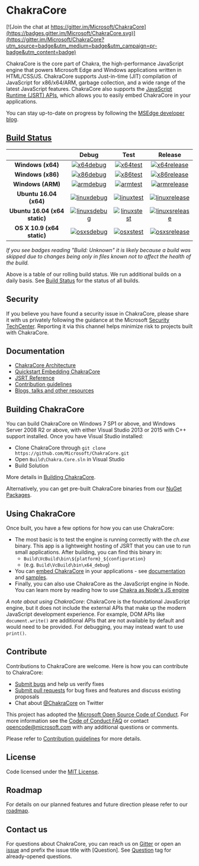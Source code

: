 # ChakraCore

[![Join the chat at https://gitter.im/Microsoft/ChakraCore](https://badges.gitter.im/Microsoft/ChakraCore.svg)](https://gitter.im/Microsoft/ChakraCore?utm_source=badge&utm_medium=badge&utm_campaign=pr-badge&utm_content=badge)

ChakraCore is the core part of Chakra, the high-performance JavaScript engine that powers Microsoft Edge and Windows applications written in HTML/CSS/JS.  ChakraCore supports Just-in-time (JIT) compilation of JavaScript for x86/x64/ARM, garbage collection, and a wide range of the latest JavaScript features.  ChakraCore also supports the [JavaScript Runtime (JSRT) APIs](https://github.com/Microsoft/ChakraCore/wiki/JavaScript-Runtime-%28JSRT%29-Overview), which allows you to easily embed ChakraCore in your applications.

You can stay up-to-date on progress by following the [MSEdge developer blog](https://blogs.windows.com/msedgedev/).

## [Build Status](https://github.com/Microsoft/ChakraCore/wiki/Build-Status)

|                               | __Debug__ | __Test__ | __Release__ |
|:-----------------------------:|:---------:|:--------:|:-----------:|
| __Windows (x64)__             | [![x64debug][x64dbgicon]][x64dbglink] | [![x64test][x64testicon]][x64testlink] | [![x64release][x64relicon]][x64rellink] |
| __Windows (x86)__             | [![x86debug][x86dbgicon]][x86dbglink] | [![x86test][x86testicon]][x86testlink] | [![x86release][x86relicon]][x86rellink] |
| __Windows (ARM)__             | [![armdebug][armdbgicon]][armdbglink] | [![armtest][armtesticon]][armtestlink] | [![armrelease][armrelicon]][armrellink] |
| __Ubuntu 16.04 (x64)__        | [![linuxdebug][linuxdbgicon]][linuxdbglink] | [![linuxtest][linuxtesticon]][linuxtestlink] | [![linuxrelease][linuxrelicon]][linuxrellink] |
| __Ubuntu 16.04 (x64 static)__ | [![linuxsdebug][linuxsdbgicon]][linuxsdbglink] | [![linuxstest][linuxstesticon]][linuxstestlink] | [![linuxsrelease][linuxsrelicon]][linuxsrellink] |
| __OS X 10.9 (x64 static)__    | [![osxsdebug][osxsdbgicon]][osxsdbglink] | [![osxstest][osxstesticon]][osxstestlink] | [![osxsrelease][osxsrelicon]][osxsrellink] |

*If you see badges reading "Build: Unknown" it is likely because a build was skipped due to changes being only in files known not to affect the health of the build.*

[x64dbgicon]: http://ci.dot.net/job/Microsoft_ChakraCore/job/master/job/x64_debug/badge/icon
[x64dbglink]: http://ci.dot.net/job/Microsoft_ChakraCore/job/master/job/x64_debug/
[x64testicon]: http://ci.dot.net/job/Microsoft_ChakraCore/job/master/job/x64_test/badge/icon
[x64testlink]: http://ci.dot.net/job/Microsoft_ChakraCore/job/master/job/x64_test/
[x64relicon]: http://ci.dot.net/job/Microsoft_ChakraCore/job/master/job/x64_release/badge/icon
[x64rellink]: http://ci.dot.net/job/Microsoft_ChakraCore/job/master/job/x64_release/

[x86dbgicon]: http://ci.dot.net/job/Microsoft_ChakraCore/job/master/job/x86_debug/badge/icon
[x86dbglink]: http://ci.dot.net/job/Microsoft_ChakraCore/job/master/job/x86_debug/
[x86testicon]: http://ci.dot.net/job/Microsoft_ChakraCore/job/master/job/x86_test/badge/icon
[x86testlink]: http://ci.dot.net/job/Microsoft_ChakraCore/job/master/job/x86_test/
[x86relicon]: http://ci.dot.net/job/Microsoft_ChakraCore/job/master/job/x86_release/badge/icon
[x86rellink]: http://ci.dot.net/job/Microsoft_ChakraCore/job/master/job/x86_release/

[armdbgicon]: http://ci.dot.net/job/Microsoft_ChakraCore/job/master/job/arm_debug/badge/icon
[armdbglink]: http://ci.dot.net/job/Microsoft_ChakraCore/job/master/job/arm_debug/
[armtesticon]: http://ci.dot.net/job/Microsoft_ChakraCore/job/master/job/arm_test/badge/icon
[armtestlink]: http://ci.dot.net/job/Microsoft_ChakraCore/job/master/job/arm_test/
[armrelicon]: http://ci.dot.net/job/Microsoft_ChakraCore/job/master/job/arm_release/badge/icon
[armrellink]: http://ci.dot.net/job/Microsoft_ChakraCore/job/master/job/arm_release/

[linuxdbgicon]: http://ci.dot.net/job/Microsoft_ChakraCore/job/master/job/ubuntu_linux_debug/badge/icon
[linuxdbglink]: http://ci.dot.net/job/Microsoft_ChakraCore/job/master/job/ubuntu_linux_debug/
[linuxtesticon]: http://ci.dot.net/job/Microsoft_ChakraCore/job/master/job/ubuntu_linux_test/badge/icon
[linuxtestlink]: http://ci.dot.net/job/Microsoft_ChakraCore/job/master/job/ubuntu_linux_test/
[linuxrelicon]: http://ci.dot.net/job/Microsoft_ChakraCore/job/master/job/ubuntu_linux_release/badge/icon
[linuxrellink]: http://ci.dot.net/job/Microsoft_ChakraCore/job/master/job/ubuntu_linux_release/

[linuxsdbgicon]: http://ci.dot.net/job/Microsoft_ChakraCore/job/master/job/ubuntu_linux_debug_static/badge/icon
[linuxsdbglink]: http://ci.dot.net/job/Microsoft_ChakraCore/job/master/job/ubuntu_linux_debug_static/
[linuxstesticon]: http://ci.dot.net/job/Microsoft_ChakraCore/job/master/job/ubuntu_linux_test_static/badge/icon
[linuxstestlink]: http://ci.dot.net/job/Microsoft_ChakraCore/job/master/job/ubuntu_linux_test_static/
[linuxsrelicon]: http://ci.dot.net/job/Microsoft_ChakraCore/job/master/job/ubuntu_linux_release_static/badge/icon
[linuxsrellink]: http://ci.dot.net/job/Microsoft_ChakraCore/job/master/job/ubuntu_linux_release_static/

[osxsdbgicon]: http://ci.dot.net/job/Microsoft_ChakraCore/job/master/job/osx_osx_debug_static/badge/icon
[osxsdbglink]: http://ci.dot.net/job/Microsoft_ChakraCore/job/master/job/osx_osx_debug_static/
[osxstesticon]: http://ci.dot.net/job/Microsoft_ChakraCore/job/master/job/osx_osx_test_static/badge/icon
[osxstestlink]: http://ci.dot.net/job/Microsoft_ChakraCore/job/master/job/osx_osx_test_static/
[osxsrelicon]: http://ci.dot.net/job/Microsoft_ChakraCore/job/master/job/osx_osx_release_static/badge/icon
[osxsrellink]: http://ci.dot.net/job/Microsoft_ChakraCore/job/master/job/osx_osx_release_static/

Above is a table of our rolling build status. We run additional builds on a daily basis. See [Build Status](https://github.com/Microsoft/ChakraCore/wiki/Build-Status) for the status of all builds.

## Security

If you believe you have found a security issue in ChakraCore, please share it with us privately following the guidance at the Microsoft [Security TechCenter](https://technet.microsoft.com/en-us/security/ff852094). Reporting it via this channel helps minimize risk to projects built with ChakraCore.

## Documentation

* [ChakraCore Architecture](https://github.com/Microsoft/ChakraCore/wiki/Architecture-Overview)
* [Quickstart Embedding ChakraCore](https://github.com/Microsoft/ChakraCore/wiki/Embedding-ChakraCore)
* [JSRT Reference](https://github.com/Microsoft/ChakraCore/wiki/JavaScript-Runtime-%28JSRT%29-Reference)
* [Contribution guidelines](CONTRIBUTING.md)
* [Blogs, talks and other resources](https://github.com/Microsoft/ChakraCore/wiki/Resources)

## Building ChakraCore

You can build ChakraCore on Windows 7 SP1 or above, and Windows Server 2008 R2 or above, with either Visual Studio 2013 or 2015 with C++ support installed.  Once you have Visual Studio installed:

* Clone ChakraCore through ```git clone https://github.com/Microsoft/ChakraCore.git```
* Open `Build\Chakra.Core.sln` in Visual Studio
* Build Solution

More details in [Building ChakraCore](https://github.com/Microsoft/ChakraCore/wiki/Building-ChakraCore).

Alternatively, you can get pre-built ChakraCore binaries from our [NuGet Packages](https://github.com/Microsoft/ChakraCore/wiki/NuGet-Packages).

## Using ChakraCore

Once built, you have a few options for how you can use ChakraCore:

* The most basic is to test the engine is running correctly with the *ch.exe* binary.  This app is a lightweight hosting of JSRT that you can use to run small applications.  After building, you can find this binary in:
  * `Build\VcBuild\bin\${platform}_${configuration}`
  * (e.g. `Build\VcBuild\bin\x64_debug`)
* You can [embed ChakraCore](https://github.com/Microsoft/ChakraCore/wiki/Embedding-ChakraCore) in your applications - see [documentation](https://github.com/Microsoft/ChakraCore/wiki/Embedding-ChakraCore) and [samples](http://aka.ms/chakracoresamples).
* Finally, you can also use ChakraCore as the JavaScript engine in Node.  You can learn more by reading how to use [Chakra as Node's JS engine](https://github.com/Microsoft/node)

_A note about using ChakraCore_: ChakraCore is the foundational JavaScript engine, but it does not include the external APIs that make up the modern JavaScript development experience.  For example, DOM APIs like ```document.write()``` are additional APIs that are not available by default and would need to be provided.  For debugging, you may instead want to use ```print()```.

## Contribute

Contributions to ChakraCore are welcome.  Here is how you can contribute to ChakraCore:

* [Submit bugs](https://github.com/Microsoft/ChakraCore/issues) and help us verify fixes
* [Submit pull requests](https://github.com/Microsoft/ChakraCore/pulls) for bug fixes and features and discuss existing proposals
* Chat about [@ChakraCore](https://twitter.com/ChakraCore) on Twitter

This project has adopted the [Microsoft Open Source Code of Conduct](https://opensource.microsoft.com/codeofconduct/). For more information see the [Code of Conduct FAQ](https://opensource.microsoft.com/codeofconduct/faq/) or contact [opencode@microsoft.com](mailto:opencode@microsoft.com) with any additional questions or comments.

Please refer to [Contribution guidelines](CONTRIBUTING.md) for more details.

## License

Code licensed under the [MIT License](https://github.com/Microsoft/ChakraCore/blob/master/LICENSE.txt).

## Roadmap
For details on our planned features and future direction please refer to our [roadmap](https://github.com/Microsoft/ChakraCore/wiki/Roadmap).

## Contact us
For questions about ChakraCore, you can reach us on [Gitter](https://gitter.im/Microsoft/ChakraCore) or open an [issue](https://github.com/Microsoft/ChakraCore/issues/new) and prefix the issue title with [Question]. See [Question](https://github.com/Microsoft/ChakraCore/issues?q=label%3AQuestion) tag for already-opened questions.

